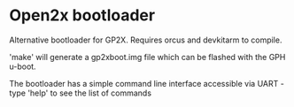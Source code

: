 # Open2x bootloader
Alternative bootloader for GP2X. Requires orcus and devkitarm to compile.

'make' will generate a gp2xboot.img file which can be flashed with the GPH u-boot.

The bootloader has a simple command line interface accessible via UART - type 'help' to see the list of commands